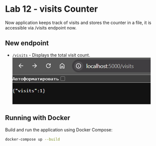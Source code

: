 # Lab 12 - visits Counter

Now application keeps track of visits and stores the counter in a file, it is accessible via /visits endpoint now.

## New endpoint

- `/visits` - Displays the total visit count.
![visits_counter.jpg](img/visits_counter.jpg)

## Running with Docker
Build and run the application using Docker Compose:
```sh
docker-compose up --build
```
